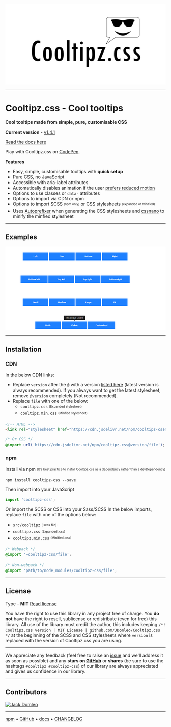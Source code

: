 ![Cooltipz.css](./logo.png "Cooltipz.css logo")

---

# Cooltipz.css - Cool tooltips

**Cool tooltips made from simple, pure, customisable CSS**

**Current version** - [v1.4.1](https://github.com/JDomleo/Cooltipz.css/releases/tag/v1.4.1)

[Read the docs here](https://cooltipz.jackdomleo.dev)

Play with Cooltipz.css on [CodePen](https://codepen.io/JackDomleo/pen/mderEeG?ref=cooltipz.min.css).

**Features**
- Easy, simple, customisable tooltips with **quick setup**
- Pure CSS, no JavaScript
- Accessible with aria-label attributes
- Automatically disables animation if the user [prefers reduced motion](https://developer.mozilla.org/en-US/docs/Web/CSS/@media/prefers-reduced-motion?ref=cooltipz.min.css)
- Options to use classes or `data-` attributes
- Options to import via CDN or npm
- Options to import SCSS <sub><sup>(npm only)</sup></sub> or CSS stylesheets <sub><sup>(expanded or minified)</sup></sub>
- Uses [Autoprefixer](https://github.com/postcss/autoprefixer?ref=cooltipz.min.css) when generating the  CSS stylesheets and [cssnano](https://github.com/cssnano/cssnano?ref=cooltipz.min.css) to minify the minfied stylesheet

---

## Examples

![Cooltipz.css examples](./examples.gif)

---

## Installation

### CDN

In the below CDN links:
- Replace `version` after the `@` with a version [listed here](https://www.npmjs.com/package/cooltipz-css?activeTab=versions) (latest version is always recommended). If you always want to get the latest stylesheet, remove `@version` completely (Not recommended).
- Replace `file` with one of the below:
  - `cooltipz.css` <sub><sup>(Expanded stylesheet)</sup></sub>
  - `cooltipz.min.css` <sub><sup>(Minfied stylesheet)</sup></sub>

```html
<!-- HTML -->
<link rel="stylesheet" href="https://cdn.jsdelivr.net/npm/cooltipz-css@version/file" />
```

```css
/* Or CSS */
@import url('https://cdn.jsdelivr.net/npm/cooltipz-css@version/file');
```

### npm

Install via npm <sub><sup>(It's best practice to install Cooltipz.css as a dependency rather than a devDependency)</sup></sub>
```
npm install cooltipz-css --save
```

Then import into your JavaScript
```js
import 'cooltipz-css';
```

Or import the SCSS or CSS into your Sass/SCSS
In the below imports, replace `file` with one of the options below:
- `src/cooltipz` <sub><sup>(.scss file)</sup></sub>
- `cooltipz.css` <sub><sup>(Expanded .css)</sup></sub>
- `cooltipz.min.css` <sub><sup>(Minified .css)</sup></sub>
```scss
/* Webpack */
@import '~cooltipz-css/file';

/* Non-webpack */
@import 'path/to/node_modules/cooltipz-css/file';
```

---

## License

Type - **MIT**
[Read license](./LICENSE)

You have the right to use this library in any project free of charge. You **do not** have the right to resell, sublicense or redistribute (even for free) this library. All use of the library must credit the author, this includes keeping `/*! Cooltipz.css version | MIT License | github.com/JDomleo/Cooltipz.css */` at the beginning of the SCSS and CSS stylesheets where `version` is replaced with the version of Cooltipz.css you are using.

---

We appreciate any feedback (feel free to raise an [issue](https://github.com/JDomleo/Cooltipz.css/issues?ref=cooltipz.jackdomleo.dev) and we'll address it as soon as possible) and any **stars on [GitHub](https://github.com/JDomleo/Cooltipz.css?ref=cooltipz.min.css)** or **shares** (be sure to use the hashtags `#cooltipz #cooltipz-css`) of our library are always appreciated and gives us confidence in our library.

---

## Contributors

<a href="https://github.com/JDomleo/Cooltipz.css/graphs/contributors">
  <img src="https://contributors-img.web.app/image?repo=JDomleo/Cooltipz.css" alt="Jack Domleo" title="Jack Domleo" />
</a>

---

[npm](https://www.npmjs.com/package/cooltipz-css?ref=cooltipz.min.css) &bull; [GitHub](https://github.com/JDomleo/Cooltipz.css?ref=cooltipz.min.css) &bull; [docs](https://cooltipz.jackdomleo.dev) &bull; [CHANGELOG](https://github.com/JDomleo/Cooltipz.css/releases?ref=cooltipz.min.css)